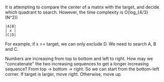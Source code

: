 
It is attempting to compare the center of a matrix with the target, and decide which 
quadrant to search. However, the time complexity is O(log_{4/3}(N^2))

```text
|A|B|
| x |
|C|D|
```

For example, if x >= target, we can only exclude D. We need to search A, B and C. 

Numbers are increasing from top to bottom and left to right. How may we "concatenate" 
the two increasing sequences to get a longer increasing sequence? 
From top -> bottom -> right.
So we can start from the bottom-left corner. If target is larger, move right. 
Otherwise, move up.